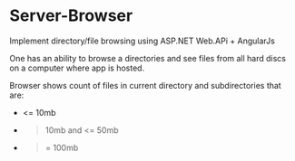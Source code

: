 # Server-Browser
Implement directory/file browsing using ASP.NET Web.APi + AngularJs

One has an ability to browse a directories and see files from all hard discs on a computer where app is hosted.

Browser shows count of files in current directory and subdirectories that are:
- <= 10mb
- > 10mb and <= 50mb
- >= 100mb
